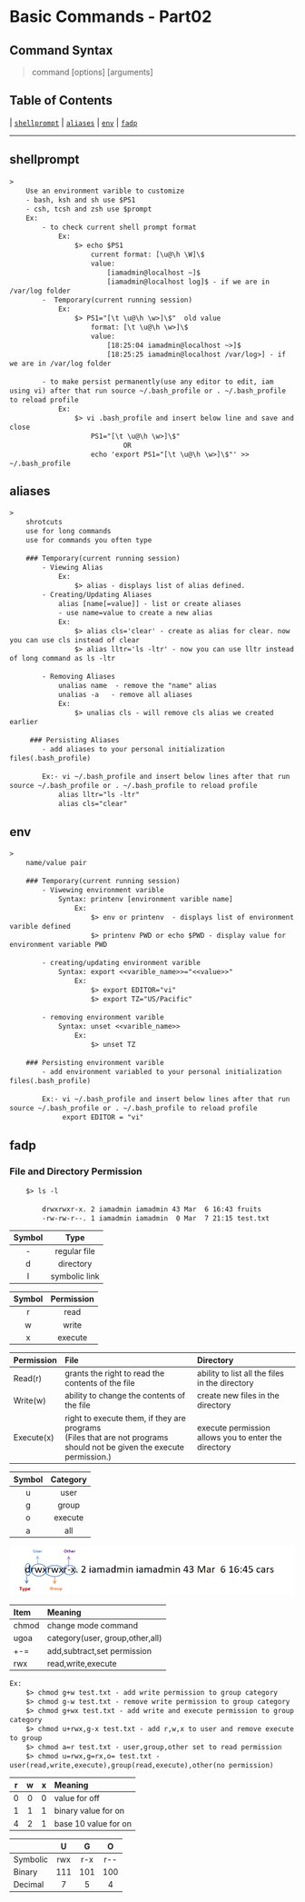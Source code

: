 # Basic Commands - Part02

## Command Syntax

> command [options] [arguments]

## Table of Contents

| [`shellprompt`](#shellprompt) | [`aliases`](#aliases) | [`env`](#env) | [`fadp`](#fadp)

-----

## shellprompt
    > 
        Use an environment varible to customize
        - bash, ksh and sh use $PS1
        - csh, tcsh and zsh use $prompt
        Ex:
            - to check current shell prompt format 
                Ex: 
                    $> echo $PS1  
                        current format: [\u@\h \W]\$     
                        value: 
                            [iamadmin@localhost ~]$
                            [iamadmin@localhost log]$ - if we are in /var/log folder
            -  Temporary(current running session)
                Ex:
                    $> PS1="[\t \u@\h \w>]\$"  old value
                        format: [\t \u@\h \w>]\$
                        value:
                            [18:25:04 iamadmin@localhost ~>]$ 
                            [18:25:25 iamadmin@localhost /var/log>] - if we are in /var/log folder

            - to make persist permanently(use any editor to edit, iam using vi) after that run source ~/.bash_profile or . ~/.bash_profile to reload profile
                Ex:
                    $> vi .bash_profile and insert below line and save and close
                        PS1="[\t \u@\h \w>]\$" 
                                OR
                        echo 'export PS1="[\t \u@\h \w>]\$"' >> ~/.bash_profile        

## aliases
    >  
        shrotcuts
        use for long commands
        use for commands you often type
        
        ### Temporary(current running session)
            - Viewing Alias
                Ex:
                    $> alias - displays list of alias defined.
            - Creating/Updating Aliases
                alias [name[=value]] - list or create aliases
                - use name=value to create a new alias
                Ex:
                    $> alias cls='clear' - create as alias for clear. now you can use cls instead of clear
                    $> alias lltr='ls -ltr' - now you can use lltr instead of long command as ls -ltr
            
            - Removing Aliases
                unalias name  - remove the "name" alias
                unalias -a   - remove all aliases
                Ex:
                    $> unalias cls - will remove cls alias we created earlier

         ### Persisting Aliases
            - add aliases to your personal initialization files(.bash_profile)

            Ex:- vi ~/.bash_profile and insert below lines after that run source ~/.bash_profile or . ~/.bash_profile to reload profile
                alias lltr="ls -ltr"
                alias cls="clear"

## env
    >  
        name/value pair

        ### Temporary(current running session)
            - Viwewing environment varible
                Syntax: printenv [environment varible name]    
                    Ex:
                        $> env or printenv  - displays list of environment varible defined
                        $> printenv PWD or echo $PWD - display value for environment variable PWD

            - creating/updating environment varible 
                Syntax: export <<varible_name>>="<<value>>"
                    Ex:
                        $> export EDITOR="vi"
                        $> export TZ="US/Pacific"

            - removing environment varible 
                Syntax: unset <<varible_name>>
                    Ex:
                        $> unset TZ
        
        ### Persisting environment varible
            - add environment variabled to your personal initialization files(.bash_profile)

            Ex:- vi ~/.bash_profile and insert below lines after that run source ~/.bash_profile or . ~/.bash_profile to reload profile
                 export EDITOR = "vi"

## fadp

### File and Directory Permission

>
        $> ls -l

            drwxrwxr-x. 2 iamadmin iamadmin 43 Mar  6 16:43 fruits
            -rw-rw-r--. 1 iamadmin iamadmin  0 Mar  7 21:15 test.txt 

| Symbol | Type           |
| :---:  | :---:          |
|   -    |  regular file  |
|   d    |  directory     |
|   l    |  symbolic link |

| Symbol | Permission     |
| :---:  | :---:          |
|   r    |  read          |
|   w    |  write         |
|   x    |  execute       |

| Permission | File                                                                    |  Directory                                         |
| :---       | :---                                                                    |  :---                                              |
|  Read(r)   |grants the right to read the contents of the file                        |ability to list all the files in the directory      |
|  Write(w)  |ability to change the contents of the file                               |create new files in the directory                   |
|  Execute(x)|right to execute them, if they are programs<br />(Files that are not programs should not be given the execute permission.)                           |execute permission allows you to enter the directory|

| Symbol | Category       |
| :---:  | :---:          |
|   u    |  user          |
|   g    |  group         |
|   o    |  execute       |
|   a    |  all           |

![file_directory_per](../../assets/img/file_directory_per.PNG)

| Item   | Meaning                          |
| :---   | :---                            |
| chmod  |  change mode command             |
| ugoa   |  category(user, group,other,all) |
| +-=    |  add,subtract,set permission     |
| rwx    |  read,write,execute              |

> 
    Ex:
        $> chmod g+w test.txt - add write permission to group category
        $> chmod g-w test.txt - remove write permission to group category
        $> chmod g+wx test.txt - add write and execute permission to group category
        $> chmod u+rwx,g-x test.txt - add r,w,x to user and remove execute to group 
        $> chmod a=r test.txt - user,group,other set to read permission
        $> chmod u=rwx,g=rx,o= test.txt -user(read,write,execute),group(read,execute),other(no permission)


| r       | w      | x    | Meaning                 |
| :---:   | :---:  |:---: | :---                    |
| 0       |  0     | 0    | value for off           |
| 1       |  1     | 1    | binary value for on     |
| 4       |  2     | 1    | base 10 value for on    |


|           |    U     |     G   |    O   |
| :----     |  :-----: |  :----: | :----: |
| Symbolic  |  rwx     |   r-x   | r--    |
| Binary    |  111     |   101   | 100    |
| Decimal   |   7      |    5    |  4     |
